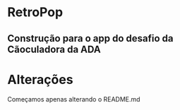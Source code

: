 # RetroPop
Construção para o app do desafio da Cãoculadora da ADA
---
# Alterações 
Começamos apenas alterando o README.md
